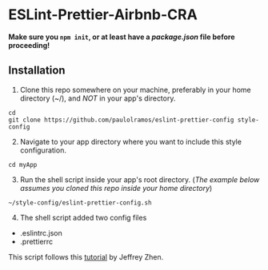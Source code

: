 # ESLint-Prettier-Airbnb-CRA

**Make sure you `npm init`, or at least have a _package.json_ file before proceeding!**

## Installation

1. Clone this repo somewhere on your machine, preferably in your home directory (~/), and _NOT_ in your app's directory.

```
cd
git clone https://github.com/paulolramos/eslint-prettier-config style-config
```

2. Navigate to your app directory where you want to include this style configuration.

```
cd myApp
```

3. Run the shell script inside your app's root directory. (_The example below assumes you cloned this repo inside your home directory_)

```
~/style-config/eslint-prettier-config.sh
```

4. The shell script added two config files

- .eslintrc.json
- .prettierrc

This script follows this [tutorial](https://blog.echobind.com/integrating-prettier-eslint-airbnb-style-guide-in-vscode-47f07b5d7d6a) by Jeffrey Zhen.
